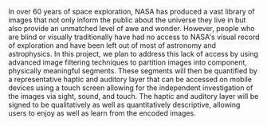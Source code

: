 In over 60 years of space exploration, NASA has produced a vast library of images that not only inform the public about the universe they live in but also provide an unmatched level of awe and wonder.  However, people who are blind or visually traditionally have had no access to NASA's visual record of exploration and have been left out of most of astronomy and astrophysics.  In this project, we plan to address this lack of access by using advanced image filtering techniques to partition images into component, physically meaningful segments.  These segments will then be quantified by a representative haptic and auditory layer that can be accessed on mobile devices using a touch screen allowing for the independent investigation of the images via sight, sound, and touch. The haptic and auditory layer will be signed to be qualitatively as well as quantitatively descriptive, allowing users to enjoy as well as learn from the encoded images.
